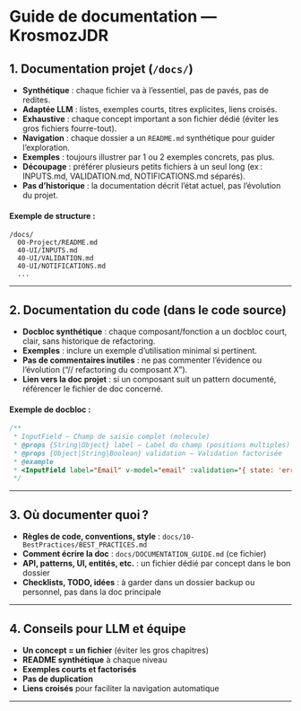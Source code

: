 # Guide de documentation — KrosmozJDR

## 1. Documentation projet (`/docs/`)

- **Synthétique** : chaque fichier va à l’essentiel, pas de pavés, pas de redites.
- **Adaptée LLM** : listes, exemples courts, titres explicites, liens croisés.
- **Exhaustive** : chaque concept important a son fichier dédié (éviter les gros fichiers fourre-tout).
- **Navigation** : chaque dossier a un `README.md` synthétique pour guider l’exploration.
- **Exemples** : toujours illustrer par 1 ou 2 exemples concrets, pas plus.
- **Découpage** : préférer plusieurs petits fichiers à un seul long (ex : INPUTS.md, VALIDATION.md, NOTIFICATIONS.md séparés).
- **Pas d’historique** : la documentation décrit l’état actuel, pas l’évolution du projet.

#### Exemple de structure :
```
/docs/
  00-Project/README.md
  40-UI/INPUTS.md
  40-UI/VALIDATION.md
  40-UI/NOTIFICATIONS.md
  ...
```

---

## 2. Documentation du code (dans le code source)

- **Docbloc synthétique** : chaque composant/fonction a un docbloc court, clair, sans historique de refactoring.
- **Exemples** : inclure un exemple d’utilisation minimal si pertinent.
- **Pas de commentaires inutiles** : ne pas commenter l’évidence ou l’évolution (“// refactoring du composant X”).
- **Lien vers la doc projet** : si un composant suit un pattern documenté, référencer le fichier de doc concerné.

#### Exemple de docbloc :
```js
/**
 * InputField — Champ de saisie complet (molecule)
 * @props {String|Object} label — Label du champ (positions multiples)
 * @props {Object|String|Boolean} validation — Validation factorisée
 * @example
 * <InputField label="Email" v-model="email" :validation="{ state: 'error', message: 'Email invalide' }" />
 */
```

---

## 3. Où documenter quoi ?

- **Règles de code, conventions, style** : `docs/10-BestPractices/BEST_PRACTICES.md`
- **Comment écrire la doc** : `docs/DOCUMENTATION_GUIDE.md` (ce fichier)
- **API, patterns, UI, entités, etc.** : un fichier dédié par concept dans le bon dossier
- **Checklists, TODO, idées** : à garder dans un dossier backup ou personnel, pas dans la doc principale

---

## 4. Conseils pour LLM et équipe

- **Un concept = un fichier** (éviter les gros chapitres)
- **README synthétique** à chaque niveau
- **Exemples courts et factorisés**
- **Pas de duplication**
- **Liens croisés** pour faciliter la navigation automatique

---
